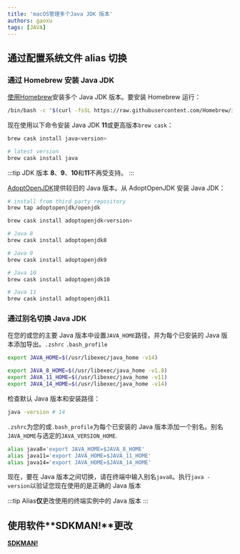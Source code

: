 ```yaml
---
title: 'macOS管理多个Java JDK 版本'
authors: gaoxu
tags: [JAVA]
---
```


## 通过配置系统文件 alias 切换

### 通过 Homebrew 安装 Java JDK

[使用Homebrew](https://brew.sh/)安装多个 Java JDK 版本。要安装 Homebrew 运行：

```bash
/bin/bash -c "$(curl -fsSL https://raw.githubusercontent.com/Homebrew/install/HEAD/install.sh)"
```

现在使用以下命令安装 Java JDK **11**或更高版本`brew cask`：

```bash
brew cask install java<version>

# latest version
brew cask install java
```

:::tip
JDK 版本 **8**、**9**、**10**和**11**不再受支持。
:::

[AdoptOpenJDK](https://adoptopenjdk.net/)提供较旧的 Java 版本。从 AdoptOpenJDK 安装 Java JDK：

```bash
# install from third party repository
brew tap adoptopenjdk/openjdk

brew cask install adoptopenjdk<version>

# Java 8
brew cask install adoptopenjdk8

# Java 9
brew cask install adoptopenjdk9

# Java 10
brew cask install adoptopenjdk10

# Java 11
brew cask install adoptopenjdk11
```

### 通过别名切换 Java JDK

在您的或您的主要 Java 版本中设置`JAVA_HOME`路径，并为每个已安装的 Java 版本添加导出。`.zshrc` `.bash_profile`

```bash
export JAVA_HOME=$(/usr/libexec/java_home -v14)

export JAVA_8_HOME=$(/usr/libexec/java_home -v1.8)
export JAVA_11_HOME=$(/usr/libexec/java_home -v11)
export JAVA_14_HOME=$(/usr/libexec/java_home -v14)
```

检查默认 Java 版本和安装路径：

```bash
java -version # 14
```

`.zshrc`为您的或`.bash_profile`为每个已安装的 Java 版本添加一个别名。别名`JAVA_HOME`与选定的`JAVA_VERSION_HOME`.

```bash
alias java8='export JAVA_HOME=$JAVA_8_HOME'
alias java11='export JAVA_HOME=$JAVA_11_HOME'
alias java14='export JAVA_HOME=$JAVA_14_HOME'
```

现在，要在 Java 版本之间切换，请在终端中输入别名`java8`。执行`java -version`以验证您现在使用的是正确的 Java 版本

:::tip
Alias**仅**更改使用的终端实例中的 Java 版本
:::

## 使用软件**SDKMAN!**更改

[**SDKMAN!**](https://sdkman.io/)